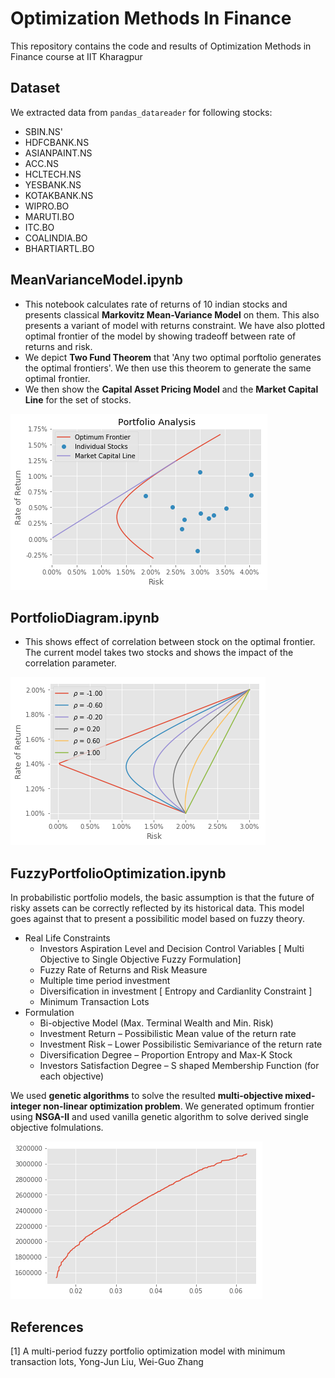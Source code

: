 # Optimization Methods In Finance
This repository contains the code and results of Optimization Methods in Finance course at IIT Kharagpur

## Dataset
We extracted data from `pandas_datareader` for following stocks:
- SBIN.NS'
- HDFCBANK.NS
- ASIANPAINT.NS
- ACC.NS
- HCLTECH.NS
- YESBANK.NS
- KOTAKBANK.NS
- WIPRO.BO
- MARUTI.BO
- ITC.BO
- COALINDIA.BO
- BHARTIARTL.BO


## MeanVarianceModel.ipynb	
- This notebook calculates rate of returns of 10 indian stocks and presents classical **Markovitz Mean-Variance Model** on them. This also presents a variant of model with returns constraint. We have also plotted optimal frontier of the model by showing tradeoff between rate of returns and risk. 
- We depict **Two Fund Theorem** that 'Any two optimal porftolio generates the optimal frontiers'. We then use this theorem to generate the same optimal frontier.
- We then show the **Capital Asset Pricing Model** and the **Market Capital Line** for the set of stocks.

![Capital Asset Pricing Model](images/im2.png)

## PortfolioDiagram.ipynb
- This shows effect of correlation between stock on the optimal frontier. The current model takes two stocks and shows the impact of the correlation parameter.

![Portfolio Diagram](images/im1.png)


## FuzzyPortfolioOptimization.ipynb

In probabilistic portfolio models, the basic assumption is that the future of risky assets
can be correctly reflected by its historical data. This model goes against that to present a possibilitic model based on fuzzy theory. 

- Real Life Constraints
  - Investors Aspiration Level and Decision Control Variables [ Multi Objective to Single Objective Fuzzy Formulation]
  - Fuzzy Rate of Returns and Risk Measure
  - Multiple time period investment
  - Diversification in investment [ Entropy and Cardianlity Constraint ]
  - Minimum Transaction Lots 
- Formulation 
  - Bi-objective Model (Max. Terminal Wealth and Min. Risk)
  - Investment Return – Possibilistic Mean value of the return rate
  - Investment Risk – Lower Possibilistic Semivariance of the return rate
  - Diversification Degree – Proportion Entropy and Max-K Stock
  - Investors Satisfaction Degree – S shaped Membership Function (for each objective)

We used **genetic algorithms** to solve the resulted **multi-objective mixed-integer non-linear optimization problem**. We generated optimum frontier using **NSGA-II** and used vanilla genetic algorithm to solve derived single objective folmulations.

![Fuzzy Optimum Frontier](images/im3.png)

## References 
[1] A multi-period fuzzy portfolio optimization model with minimum transaction lots, Yong-Jun Liu, Wei-Guo Zhang

